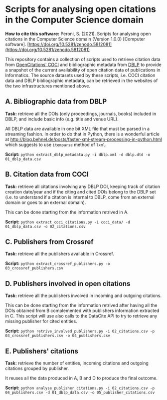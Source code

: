 # Scripts for analysing open citations in the Computer Science domain

**How to cite this software:** Peroni, S. (2021). Scripts for analysing open citations in the Computer Science domain (Version 1.0.0) [Computer software]. [https://doi.org/10.5281/zenodo.5812081](https://doi.org/10.5281/zenodo.5812081)

This repository contains a collection of scripts used to retrieve citation data from [OpenCitations' COCI](http://opencitations.net/index/coci) and bibliographic metadata from [DBLP](https://dblp.org) to provide a snapshot of the current availability of open citation data of publications in Informatics. The source datasets used by these scripts, i.e. COCI citation data and DBLP bibliographic metadata, can be retrieved in the websites of the two infrastructures mentioned above.


## A. Bibliographic data from DBLP
**Task:** retrieve all the DOIs (only proceedings, journals, books) included in DBLP, and include basic info (e.g. title and venue URL).

All DBLP data are available in one bit XML file that must be parsed in a streaming fashion. In order to do that in Python, there is a wonderful article at http://blog.behnel.de/posts/faster-xml-stream-processing-in-python.html which suggests to use `itemparse` method of `lxml`.

**Script:** `python extract_dblp_metadata.py -i dblp.xml -d dblp.dtd -o 01_dblp_data.csv`


## B. Citation data from COCI
**Task:** retrieve all citations involving any DBLP DOI, keeping track of citation creation date/year and if the citing and cited DOIs belong to the DBLP set (i.e. to understand if a citation is internal to DBLP, come from an external domain or goes to an external domain).

This can be done starting from the information retrived in A.

**Script:** `python extract_coci_citations.py -i coci_data/ -d 01_dblp_data.csv -o 02_citations.csv`


## C. Publishers from Crossref
**Task:** retrieve all the publishers available in Crossref.

**Script:** `python extract_crossref_publishers.py -o 03_crossref_publishers.csv`


## D. Publishers involved in open citations
**Task:** retrieve all the publishers involved in incoming and outgoing citations.

This can be done starting from the information retrived after having all the DOIs obtained from B complemented with publishers information extracted in C. This script will use also calls to the DataCite API to try to retrieve any missing publisher for cited entities.

**Script:** `python retrive_involved_publishers.py -i 02_citations.csv -p 03_crossref_publishers.csv -o 04_publishers.csv`


## E. Publishers' citations
**Task:** retrieve the number of entities, incoming citations and outgoing citations grouped by publisher.

It reuses all the data produced in A, B and D to produce the final outcome.

**Script:** `python analyse_publisher_citations.py -i 02_citations.csv -p 04_publishers.csv -d 01_dblp_data.csv -o 05_publisher_citations.csv`
